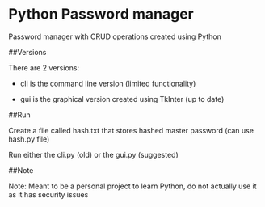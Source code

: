 # Python Password manager
Password manager with CRUD operations created using Python

##Versions

There are 2 versions:

* cli is the command line version (limited functionality)

* gui is the graphical version created using TkInter (up to date)


##Run

Create a file called hash.txt that stores hashed master password (can use hash.py file)

Run either the cli.py (old) or the gui.py (suggested)


##Note


Note: Meant to be a personal project to learn Python, do not actually use it as it has security issues
